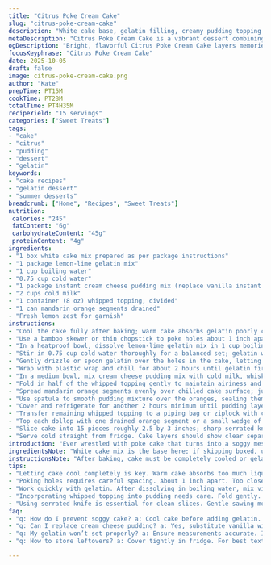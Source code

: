 ```yaml
---
title: "Citrus Poke Cream Cake"
slug: "citrus-poke-cream-cake"
description: "White cake base, gelatin filling, creamy pudding topping with a citrus twist. Chilling is key to set layers and develop texture. Mandarin segments scattered on top, dollops of whipped cream finish. Orange gelatin replaced with lemon-lime for brighter acid balance. Vanilla pudding swapped with cream cheese mix for tang and richness. Chilling times adjusted for thorough setting without overdoing it. Poking cake deeply, but not through. Folding whipped topping carefully to avoid collapse. Fresh citrus notes meld with creamy textures. Method focuses on layering flavors and textures. Small tweaks to ingredients elevate classic poke cake approach."
metaDescription: "Citrus Poke Cream Cake is a vibrant dessert combining cake, gelatin, and creamy pudding for a refreshing treat. Perfect for gatherings."
ogDescription: "Bright, flavorful Citrus Poke Cream Cake layers memories of sunny days with its gelatin and creamy textures. Dive into this dessert now."
focusKeyphrase: "Citrus Poke Cream Cake"
date: 2025-10-05
draft: false
image: citrus-poke-cream-cake.png
author: "Kate"
prepTime: PT15M
cookTime: PT28M
totalTime: PT4H35M
recipeYield: "15 servings"
categories: ["Sweet Treats"]
tags:
- "cake"
- "citrus"
- "pudding"
- "dessert"
- "gelatin"
keywords:
- "cake recipes"
- "gelatin dessert"
- "summer desserts"
breadcrumb: ["Home", "Recipes", "Sweet Treats"]
nutrition: 
 calories: "245"
 fatContent: "6g"
 carbohydrateContent: "45g"
 proteinContent: "4g"
ingredients:
- "1 box white cake mix prepared as per package instructions"
- "1 package lemon-lime gelatin mix"
- "1 cup boiling water"
- "0.75 cup cold water"
- "1 package instant cream cheese pudding mix (replace vanilla instant pudding)"
- "2 cups cold milk"
- "1 container (8 oz) whipped topping, divided"
- "1 can mandarin orange segments drained"
- "Fresh lemon zest for garnish"
instructions:
- "Cool the cake fully after baking; warm cake absorbs gelatin poorly causing leakage and sogginess."
- "Use a bamboo skewer or thin chopstick to poke holes about 1 inch apart but avoid piercing through bottom."
- "In a heatproof bowl, dissolve lemon-lime gelatin mix in 1 cup boiling water until fully dissolved; should be clear with no gritty residue."
- "Stir in 0.75 cup cold water thoroughly for a balanced set; gelatin will start to thicken if left too long, so work quickly."
- "Gently drizzle or spoon gelatin over the holes in the cake, letting gelatin sink deep to fill cavities without overflow."
- "Wrap with plastic wrap and chill for about 2 hours until gelatin firms and cake feels taut but moist to the touch."
- "In a medium bowl, mix cream cheese pudding mix with cold milk, whisking for about 1 minute until it thickens slightly but still pourable."
- "Fold in half of the whipped topping gently to maintain airiness and avoid curdling pudding base."
- "Spread mandarin orange segments evenly over chilled cake surface; juice should not flood cake or cause sogginess."
- "Use spatula to smooth pudding mixture over the oranges, sealing them gently into a creamy layer. Avoid pressing down hard to keep texture contrast."
- "Cover and refrigerate for another 2 hours minimum until pudding layer is set and firm yet creamy to the touch."
- "Transfer remaining whipped topping to a piping bag or ziplock with corner snipped, pipe 15 dollops evenly spaced."
- "Top each dollop with one drained orange segment or a small wedge of fresh lemon zest for bright note and impressive presentation."
- "Slice cake into 15 pieces roughly 2.5 by 3 inches; sharp serrated knife recommended to avoid tearing whipped topping."
- "Serve cold straight from fridge. Cake layers should show clear separation with moist gelatin pockets and balanced creamy topping."
introduction: "Ever wrestled with poke cake that turns into a soggy mess? Cooling the cake fully before poking matters. Hot cake dumps gelatin everywhere, ruins texture. Poke with measured spacing, about an inch apart, to maximize juicy pockets without structural collapse. Switching orange gelatin to lemon-lime adds brightness, cuts sweetness. Cream cheese pudding instead of vanilla injects tang and body. Folding whipped topping keeps air, no dense glop. Mandarin segments scattered, enclosed in a creamy cloud; final topping of piped whipped cream dollops with citrus wedge finishes sharp. Chill times tweaked slightly; atmosphere of the kitchen humid or dry affects gelatin setting times. Keep watch, feel firmness gently. Follow sensory cues: cake should spring back, gelatin should jiggle but not slosh, pudding layer stable but creamy. This’s not just a poke cake. It’s a study in layering flavors, managing moisture, and texture harmony. The crunch of the skewer, the glossy fill sheen, the bright citrus pop. It’s more than dessert; it’s precision in the kitchen."
ingredientsNote: "White cake mix is the base here; if skipping boxed, use your favorite scratch white cake batter with neutral flavor. Lemon-lime gelatin can be swapped back to orange if citrus profile disliked; note sweetness levels differ. Instant cream cheese pudding mix is a great way to add complexity; can substitute vanilla pudding plus 4 oz softened cream cheese whipped smooth. Whipped topping split into two portions for folding and decoration to maintain loft. Mandarin oranges must be well drained to avoid watering down cake—use paper towels if needed. Fresh lemon zest on top adds zest and aroma; skip if you want simpler flavor but consider zesting just before serving for best aroma. Efficient chilling depends on accurate fridge temperature. If no piping bag, a sturdy ziplock with tiny corner cut is a good hack for dollops. Always taste and adjust sugar in pudding mix if making from scratch. Skip whole milk for 2% if richer texture preferred but thinner consistency may result."
instructionsNote: "After baking, cake must be completely cooled or gelatin won’t absorb and will leak. Poke holes deliberately; too shallow won’t hold jelly well, too deep could cause bottom leakage. Dissolving gelatin completely is hallmark; grainy gelatin ruins texture. Work fast after mixing gelatin—once it cools, it thickens and becomes hard to pour. Pour gelatin over holes carefully not to flood cake. Feel cake gently while chilling—firm gelatin feels slightly springy, pudding should thicken to spreadable, not runny. Whisk pudding and milk about a minute to activate thickening but don’t overbeat or mixture becomes overly stiff; folding in whipped topping gently preserves airiness and ensures good mouthfeel. Arranging mandarin sections evenly prevents clumping and watery spots. Final chill lets layers meld and firm up, do not rush serving or topping will collapse. Piping whipped topping dollops must be even to look uniform; don’t pipe directly on pudding layer but on lowest layer after pudding layer settles. Serrated knife slices best, gentle sawing motion required to keep shapes intact. Store cake covered to avoid fridge odors and drying. If leftovers, bring to room temp for 10-15 minutes before serving for better flavor release."
tips:
- "Letting cake cool completely is key. Warm cake absorbs too much liquid; results in excess sogginess. Cool on wire rack. 30-60 mins minimum."
- "Poking holes requires careful spacing. About 1 inch apart. Too close and structure collapses. Too far, filling won’t reach. Use bamboo skewer."
- "Work quickly with gelatin. After dissolving in boiling water, mix vigorously. Otherwise, it’ll thicken too much; hard to pour. Aim for clear no grit."
- "Incorporating whipped topping into pudding needs care. Fold gently. Don’t beat. Airiness matters for texture. A heavy hand ruins lightness."
- "Using serrated knife is essential for clean slices. Gentle sawing motion helps maintain layers. Careful to avoid top collapsing."
faq:
- "q: How do I prevent soggy cake? a: Cool cake before adding gelatin. Warm leads to leaks. Watch for well-defined holes post-gelatin."
- "q: Can I replace cream cheese pudding? a: Yes, substitute vanilla with 4 oz softened cream cheese. Adds tang. Adjust thickness carefully."
- "q: My gelatin won’t set properly? a: Ensure measurements accurate. If too warm or humid, gelatin can struggle. Chill longer if needed."
- "q: How to store leftovers? a: Cover tightly in fridge. For best texture, let sit at room temperature 10-15 mins before serving again."

---
```

